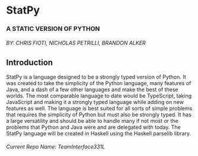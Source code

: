# StatPy
### A STATIC VERSION OF PYTHON
###### BY: CHRIS FIOTI, NICHOLAS PETRILLI, BRANDON ALKER
## Introduction
StatPy is a language designed to be a strongly typed version of Python. It was created to take the simplicity of the Python language, many features of Java, and a dash of a few other languages and make the best of these worlds. The most comparable language to date would be TypeScript, taking JavaScript and making it a strongly typed language while adding on new features as well. The language is best suited for all sorts of simple problems that requires the simplicity of Python but must also be strongly typed. It has a large versatility and should be able to handle many if not most or the problems that Python and Java were and are delegated with today. The StatPy language will be created in Haskell using the Haskell parselib library.
###### Current Repo Name: TeamInterface331L
